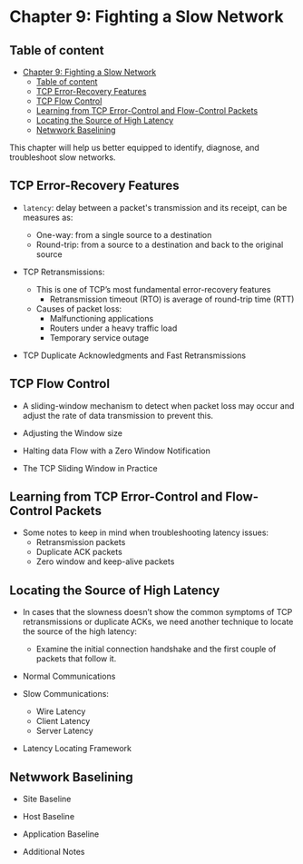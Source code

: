 # Chapter 9: Fighting a Slow Network



## Table of content
- [Chapter 9: Fighting a Slow Network](#chapter-9-fighting-a-slow-network)
  - [Table of content](#table-of-content)
  - [TCP Error-Recovery Features](#tcp-error-recovery-features)
  - [TCP Flow Control](#tcp-flow-control)
  - [Learning from TCP Error-Control and Flow-Control Packets](#learning-from-tcp-error-control-and-flow-control-packets)
  - [Locating the Source of High Latency](#locating-the-source-of-high-latency)
  - [Netwwork Baselining](#netwwork-baselining)



This chapter will help us better equipped to identify, diagnose, and troubleshoot slow networks.

## TCP Error-Recovery Features

- `latency`: delay between a packet's transmission and its receipt, can be measures as:
  - One-way: from a single source to a destination
  - Round-trip: from a source to a destination and back to the original source

- TCP Retransmissions:
  - This is one of TCP’s most fundamental error-recovery features
    - Retransmission timeout (RTO) is average of round-trip
time (RTT)
  - Causes of packet loss:
    - Malfunctioning applications
    - Routers under a heavy traffic load
    - Temporary service outage

- TCP Duplicate Acknowledgments and Fast Retransmissions

## TCP Flow Control

- A sliding-window mechanism to detect when packet loss
may occur and adjust the rate of data transmission to prevent this.

- Adjusting the Window size
- Halting data Flow with a Zero Window Notification
- The TCP Sliding Window in Practice


## Learning from TCP Error-Control and Flow-Control Packets

- Some notes to keep in mind when troubleshooting latency issues:
  - Retransmission packets
  - Duplicate ACK packets
  - Zero window and keep-alive packets

## Locating the Source of High Latency

- In cases that the slowness doesn’t show the common symptoms of TCP retransmissions or duplicate ACKs, we need another technique to locate the source of the
high latency:
    - Examine the initial connection handshake and the first couple of packets that follow it.

- Normal Communications 

- Slow Communications:
  - Wire Latency
  - Client Latency
  - Server Latency

- Latency Locating Framework 

## Netwwork Baselining

- Site Baseline
- Host Baseline
- Application Baseline

- Additional Notes